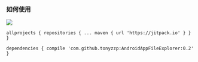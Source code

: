 ### 如何使用

[![](https://jitpack.io/v/tonyzzp/AndroidAppFileExplorer.svg)](https://jitpack.io/#tonyzzp/AndroidAppFileExplorer)


`
	allprojects {
		repositories {
			...
			maven { url 'https://jitpack.io' }
		}
	}
`



`
	dependencies {
	        compile 'com.github.tonyzzp:AndroidAppFileExplorer:0.2'
	}
`